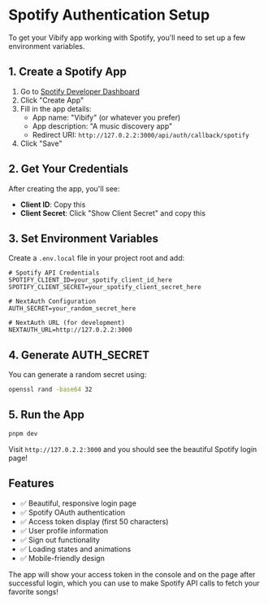 # Spotify Authentication Setup

To get your Vibify app working with Spotify, you'll need to set up a few environment variables.

## 1. Create a Spotify App

1. Go to [Spotify Developer Dashboard](https://developer.spotify.com/dashboard)
2. Click "Create App"
3. Fill in the app details:
   - App name: "Vibify" (or whatever you prefer)
   - App description: "A music discovery app"
   - Redirect URI: `http://127.0.2.2:3000/api/auth/callback/spotify`
4. Click "Save"

## 2. Get Your Credentials

After creating the app, you'll see:
- **Client ID**: Copy this
- **Client Secret**: Click "Show Client Secret" and copy this

## 3. Set Environment Variables

Create a `.env.local` file in your project root and add:

```env
# Spotify API Credentials
SPOTIFY_CLIENT_ID=your_spotify_client_id_here
SPOTIFY_CLIENT_SECRET=your_spotify_client_secret_here

# NextAuth Configuration
AUTH_SECRET=your_random_secret_here

# NextAuth URL (for development)
NEXTAUTH_URL=http://127.0.2.2:3000
```

## 4. Generate AUTH_SECRET

You can generate a random secret using:
```bash
openssl rand -base64 32
```

## 5. Run the App

```bash
pnpm dev
```

Visit `http://127.0.2.2:3000` and you should see the beautiful Spotify login page!

## Features

- ✅ Beautiful, responsive login page
- ✅ Spotify OAuth authentication
- ✅ Access token display (first 50 characters)
- ✅ User profile information
- ✅ Sign out functionality
- ✅ Loading states and animations
- ✅ Mobile-friendly design

The app will show your access token in the console and on the page after successful login, which you can use to make Spotify API calls to fetch your favorite songs! 
